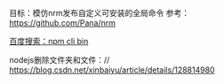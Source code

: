 
目标：模仿nrm发布自定义可安装的全局命令
参考：https://github.com/Pana/nrm

[百度搜索：npm cli bin](https://www.jianshu.com/p/3f941cee9ea2)


nodejs删除文件夹和文件：// https://blog.csdn.net/xinbaiyu/article/details/128814980
